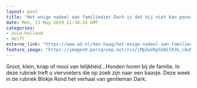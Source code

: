 ```yaml
---
layout: post
title: "Het enige nadeel aan familiedier Dark is dat hij niet kan poseren: ‘Zodra hij op de foto gaat, kijkt hij of hij moet poepen’"
date: Mon, 13 May 2019 11:34:24 GMT
categories: 
- zuid-holland 
- delft 
externe_link: "https://www.ad.nl/den-haag/het-enige-nadeel-aan-familiedier-dark-is-dat-hij-niet-kan-poseren-zodra-hij-op-de-foto-gaat-kijkt-hij-of-hij-moet-poepen~a8053e91/"
feature_image: "https://images0.persgroep.net/rcs/jMpZwVKpSSWilR3G_cAuMxZwXbQ/diocontent/148091867/_fitwidth/400/?appId=21791a8992982cd8da851550a453bd7f&quality=0.7"
---
```


Groot, klein, knap of mooi van lelijkheid...Honden horen bij de familie. In deze rubriek treft u viervoeters die op zoek zijn naar een baasje. Deze week in de rubriek Blokje Rond het verhaal van gentleman Dark.
